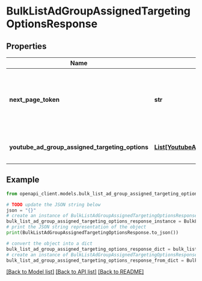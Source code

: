 # BulkListAdGroupAssignedTargetingOptionsResponse


## Properties

Name | Type | Description | Notes
------------ | ------------- | ------------- | -------------
**next_page_token** | **str** | A token identifying the next page of results. This value should be specified as the pageToken in a subsequent call to &#x60;BulkListAdGroupAssignedTargetingOptions&#x60; to fetch the next page of results. This token will be absent if there are no more AdGroupAssignedTargetingOption resources to return. | [optional] 
**youtube_ad_group_assigned_targeting_options** | [**List[YoutubeAdGroupAssignedTargetingOption]**](YoutubeAdGroupAssignedTargetingOption.md) | The list of wrapper objects, each providing an assigned targeting option and the youtube ad group it is assigned to. This list will be absent if empty. | [optional] 

## Example

```python
from openapi_client.models.bulk_list_ad_group_assigned_targeting_options_response import BulkListAdGroupAssignedTargetingOptionsResponse

# TODO update the JSON string below
json = "{}"
# create an instance of BulkListAdGroupAssignedTargetingOptionsResponse from a JSON string
bulk_list_ad_group_assigned_targeting_options_response_instance = BulkListAdGroupAssignedTargetingOptionsResponse.from_json(json)
# print the JSON string representation of the object
print(BulkListAdGroupAssignedTargetingOptionsResponse.to_json())

# convert the object into a dict
bulk_list_ad_group_assigned_targeting_options_response_dict = bulk_list_ad_group_assigned_targeting_options_response_instance.to_dict()
# create an instance of BulkListAdGroupAssignedTargetingOptionsResponse from a dict
bulk_list_ad_group_assigned_targeting_options_response_from_dict = BulkListAdGroupAssignedTargetingOptionsResponse.from_dict(bulk_list_ad_group_assigned_targeting_options_response_dict)
```
[[Back to Model list]](../README.md#documentation-for-models) [[Back to API list]](../README.md#documentation-for-api-endpoints) [[Back to README]](../README.md)


